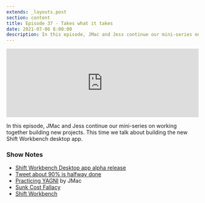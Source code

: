 ```yaml
---
extends: _layouts.post
section: content
title: Episode 37 - Takes what it takes
date: 2021-07-06 8:00:00
description: In this episode, JMac and Jess continue our mini-series on working together building new projects. This time we talk about building the new Shift Workbench desktop app.
---
```

<iframe src="https://share.transistor.fm/e/942e4188" width="100%" height="180" frameborder="0" scrolling="no" seamless="true" style="width:100%; height:180px;"></iframe>

In this episode, JMac and Jess continue our mini-series on working together building new projects. This time we talk about building the new Shift Workbench desktop app.

### Show Notes
- [Shift Workbench Desktop app alpha release](https://twitter.com/laravelshift/status/1410297134595948546)
- [Tweet about 90% is halfway done](https://twitter.com/aarondfrancis/status/1397647315217829894)
- [Practicing YAGNI](https://www.youtube.com/watch?v=rpE3Z62FHaY) by JMac
- [Sunk Cost Fallacy](https://thedecisionlab.com/biases/the-sunk-cost-fallacy/)
- [Shift Workbench](https://laravelshift.com/workbench)
